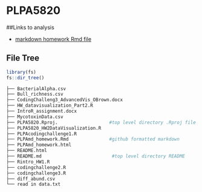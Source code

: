 # PLPA5820

##Links to analysis 

- [markdown homework Rmd file](PLPAmd_homework.Rmd)

## File Tree

``` r
library(fs)
fs::dir_tree()
```

``` bash
├── BacterialAlpha.csv
├── Bull_richness.csv
├── CodingChalleng3_AdvancedVis_OBrown.docx
├── HW_datavisualization_Part2.R
├── IntroR_assignment.docx
├── MycotoxinData.csv
├── PLPA5820.Rproj.                   #top level directory .Rproj file = working directory
├── PLPA5820_HW2DataVisualization.R
├── PLPAcodingchallenge1.R
├── PLPAmd_homework.Rmd               #github formatted markdown
├── PLPAmd_homework.html
├── README.html
├── README.md                          #top level directory README
├── Rintro_HW1.R
├── codingchallenge2.R
├── codingchallenge3.R
├── diff_abund.csv
└── read in data.txt

```